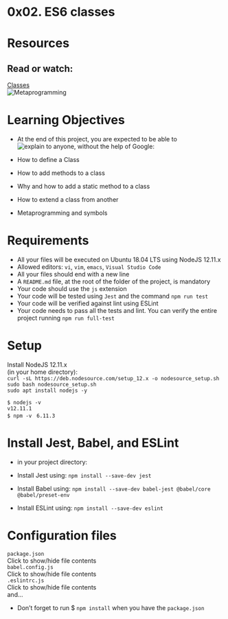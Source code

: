 # 0x02. ES6 classes  
  

# Resources  
## Read or watch:  

[Classes](https://intranet.alxswe.com/rltoken/ke2dSL31JbpAUBW0qWE9WA)  
![Metaprogramming](https://intranet.alxswe.com/rltoken/6OgF5QGbYclp_cwATfq-0g)  

# Learning Objectives  

- At the end of this project, you are expected to be able to ![explain to anyone](https://intranet.alxswe.com/rltoken/HZvBl09eHoGwvN8jqlYO-g), without the help of Google:  

- How to define a Class  
- How to add methods to a class  
- Why and how to add a static method to a class  
- How to extend a class from another  
- Metaprogramming and symbols  

# Requirements  
- All your files will be executed on Ubuntu 18.04 LTS using NodeJS 12.11.x  
- Allowed editors: `vi`, `vim`, `emacs`, `Visual Studio Code`  
- All your files should end with a new line  
- A `README.md` file, at the root of the folder of the project, is mandatory  
- Your code should use the `js` extension  
- Your code will be tested using `Jest` and the command `npm run test`  
- Your code will be verified against lint using ESLint  
- Your code needs to pass all the tests and lint. You can verify the entire project running `npm run full-test`  

# Setup  
Install NodeJS 12.11.x  
(in your home directory):  
`curl -sL https://deb.nodesource.com/setup_12.x -o nodesource_setup.sh`  
`sudo bash nodesource_setup.sh`  
`sudo apt install nodejs -y`  

`$ nodejs -v`  
`v12.11.1`  
`$ npm -v `
`6.11.3`  

# Install Jest, Babel, and ESLint  
- in your project directory:  

- Install Jest using: `npm install --save-dev jest`  
- Install Babel using: `npm install --save-dev babel-jest @babel/core @babel/preset-env`
- Install ESLint using: `npm install --save-dev eslint`

# Configuration files  
`package.json`  
Click to show/hide file contents  
`babel.config.js`  
Click to show/hide file contents  
`.eslintrc.js`  
Click to show/hide file contents  
and…  
- Don’t forget to run $ `npm install` when you have the `package.json`
